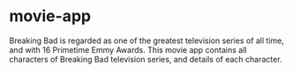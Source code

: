 # movie-app
Breaking Bad is regarded as one of the greatest television series of all time, and with 16 Primetime Emmy Awards.  This movie app contains all characters of Breaking Bad television series, and details of each character.
